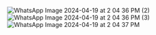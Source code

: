 ![WhatsApp Image 2024-04-19 at 2 04 36 PM (2)](https://github.com/duttasourav1999/reactproject2/assets/78336904/3880d479-79eb-4626-87c1-a33ede3ae17a)
![WhatsApp Image 2024-04-19 at 2 04 36 PM (3)](https://github.com/duttasourav1999/reactproject2/assets/78336904/7ecf74ab-5e53-489a-804d-653bc6dd9dde)
![WhatsApp Image 2024-04-19 at 2 04 37 PM](https://github.com/duttasourav1999/reactproject2/assets/78336904/d6dacd8f-5448-4b4a-8d84-6d09e48078b0)
